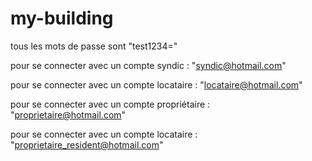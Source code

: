 # my-building

tous les mots de passe sont "test1234="

pour se connecter avec un compte syndic : "syndic@hotmail.com"

pour se connecter avec un compte locataire : "locataire@hotmail.com"

pour se connecter avec un compte propriétaire : "proprietaire@hotmail.com"

pour se connecter avec un compte locataire : "proprietaire_resident@hotmail.com"

